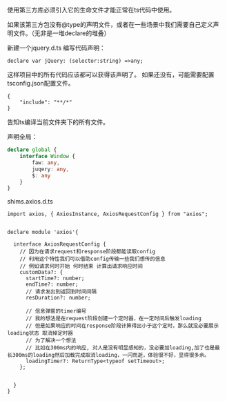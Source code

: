 #
使用第三方库必须引入它的生命文件才能正常在ts代码中使用。

如果该第三方包没有@type的声明文件，或者在一些场景中我们需要自己定义声明文件。（无非是一堆declare的堆叠）

新建一个jquery.d.ts
编写代码声明：

```
declare var jQuery: (selector:string) =>any;
```

这样项目中的所有代码应该都可以获得该声明了。
如果还没有，可能需要配置tsconfig.json配置文件。
```
{
    "include": "**/*"
}
```
告知ts编译当前文件夹下的所有文件。


声明全局：

```ts
declare global {
    interface Window {
        faw: any,
        juqery: any,
        $: any
    }
}

```

shims.axios.d.ts
```
import axios, { AxiosInstance, AxiosRequestConfig } from "axios";


declare module 'axios'{

  interface AxiosRequestConfig {
    // 因为在请求request和response阶段都能读取config
    // 利用这个特性我们可以借助config传输一些我们想传的信息
    // 例如请求何时开始 何时结束 计算出请求响应时间
    customData?: {
      startTime?: number;
      endTime?: number;
      // 请求发出到返回到时间间隔
      resDuration?: number;
      
      // 信息弹窗的timer编号
      // 我的想法是在request阶段创建一个定时器，在一定时间后触发loading
      // 但是如果响应的时间在response阶段计算得出小于这个定时，那么就没必要展示loading状态 取消掉定时器
      // 为了解决一个想法
      // 比如在300ms内的响应, 对人是没有明显感知的，没必要加loading,加了也是最长300ms的loading然后加载完成取消loading，一闪而逝，体验很不好，显得很多余。
      loadingTimer?: ReturnType<typeof setTimeout>;
    };
    

  }
}


```